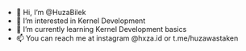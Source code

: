 - 👋 Hi, I’m @HuzaBilek
- 👀 I’m interested in Kernel Development
- 🌱 I’m currently learning Kernel Development basics
- 📫 You can reach me at instagram @hxza.id or t.me/huzawastaken

<!---
HuzaBilek/HuzaBilek is a ✨ special ✨ repository because its `README.md` (this file) appears on your GitHub profile.
You can click the Preview link to take a look at your changes.
--->
